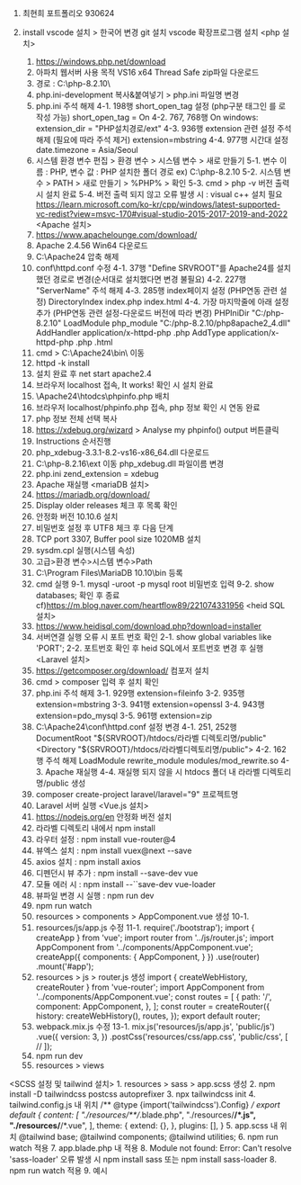 1. 최현희 포트폴리오
930624

2. install
vscode 설치 > 한국어 변경
git 설치
vscode 확장프로그램 설치
<php 설치>
    1. https://windows.php.net/download
    2. 아파치 웹서버 사용 목적 VS16 x64 Thread Safe zip파일 다운로드
    3. 경로 : C:\php-8.2.10\
    3. php.ini-development 복사&붙여넣기 > php.ini 파일명 변경
    4. php.ini 주석 해제
    4-1. 198행
        short_open_tag 설정 (php구분 태그인 <?php ?> 를 <? ?>로 작성 가능) 
        short_open_tag = On
    4-2. 767, 768행
        On windows:
        extension_dir = "PHP설치경로/ext"
    4-3. 936행
        extension 관련 설정 주석해제 (필요에 따라 주석 제거)
        extension=mbstring
    4-4. 977행
        시간대 설정
        date.timezone = Asia/Seoul
    5. 시스템 환경 변수 편집 > 환경 변수 > 시스템 변수 > 새로 만들기
    5-1. 변수 이름 : PHP, 변수 값 : PHP 설치한 폴더 경로 ex) C:\php-8.2.10
    5-2. 시스템 변수 > PATH > 새로 만들기 > %PHP% > 확인
    5-3. cmd > php -v 버전 출력시 설치 완료
    5-4. 버전 출력 되지 않고 오류 발생 시 : visual c++ 설치 필요 
        https://learn.microsoft.com/ko-kr/cpp/windows/latest-supported-vc-redist?view=msvc-170#visual-studio-2015-2017-2019-and-2022
<Apache 설치>
    1. https://www.apachelounge.com/download/
    2. Apache 2.4.56 Win64 다운로드
    3. C:\Apache24 압축 해제
    4. conf\httpd.conf 수정
    4-1. 37행
        "Define SRVROOT"를 Apache24를 설치했던 경로로 변경(순서대로 설치했다면 변경 불필요)
    4-2. 227행
        "ServerName" 주석 해제
    4-3. 285행
        index페이지 설정 (PHP연동 관련 설정)
        <IfModule dir_module>
        DirectoryIndex index.php index.html
        </IfModule>
    4-4. 가장 마지막줄에 아래 설정 추가 (PHP연동 관련 설정-다운로드 버전에 따라 변경)
        PHPIniDir "C:/php-8.2.10"
        LoadModule php_module "C:/php-8.2.10/php8apache2_4.dll"
        AddHandler application/x-httpd-php .php
        AddType application/x-httpd-php .php .html
    5. cmd > C:\Apache24\bin\ 이동
    6. httpd -k install
    7. 설치 완료 후 net start apache2.4
    8. 브라우저 localhost 접속, It works! 확인 시 설치 완료
    9. \Apache24\htodcs\phpinfo.php 배치
        <?php
            phpinfo();
    10. 브라우저 localhost/phpinfo.php 접속, php 정보 확인 시 연동 완료
    11. php 정보 전체 선택 복사
    12. https://xdebug.org/wizard > Analyse my phpinfo() output 버튼클릭
    13. Instructions 순서진행
    14. php_xdebug-3.3.1-8.2-vs16-x86_64.dll 다운로드
    15. C:\php-8.2.16\ext 이동 php_xdebug.dll 파일이름 변경
    16. php.ini
    zend_extension = xdebug
    17. Apache 재실행
<mariaDB 설치>
    1. https://mariadb.org/download/
    2. Display older releases 체크 후 목록 확인
    3. 안정화 버전 10.10.6 설치
    4. 비밀번호 설정 후 UTF8 체크 후 다음 단계
    5. TCP port 3307, Buffer pool size 1020MB 설치
    6. sysdm.cpl 실행(시스템 속성)
    7. 고급>환경 변수>시스템 변수>Path
    8. C:\Program Files\MariaDB 10.10\bin 등록
    9. cmd 실행
    9-1.
        mysql -uroot -p mysql
        root 비밀번호 입력
    9-2. show databases; 확인 후 종료
        cf)https://m.blog.naver.com/heartflow89/221074331956
<heid SQL 설치>
    1. https://www.heidisql.com/download.php?download=installer
    2. 서버연결 실행 오류 시 포트 번호 확인
    2-1. 
    show global variables like 'PORT';
    2-2. 포트번호 확인 후 heid SQL에서 포트번호 변경 후 실행
<Laravel 설치>
    1. https://getcomposer.org/download/ 컴포저 설치
    2. cmd > composer 입력 후 설치 확인
    3. php.ini 주석 해제
    3-1. 929행
        extension=fileinfo
    3-2. 935행
        extension=mbstring
    3-3. 941행
        extension=openssl
    3-4. 943행
        extension=pdo_mysql
    3-5. 961행
        extension=zip
    4. C:\Apache24\conf\httpd.conf 설정 변경
    4-1. 251, 252행
        DocumentRoot "${SRVROOT}/htdocs/라라벨 디렉토리명/public"
        <Directory "${SRVROOT}/htdocs/라라벨디렉토리명/public">
    4-2. 162행 주석 해제
        LoadModule rewrite_module modules/mod_rewrite.so
    4-3. Apache 재실행
    4-4. 재실행 되지 않을 시 htdocs 폴더 내 라라벨 디렉토리명/public 생성
    5. composer create-project laravel/laravel="9" 프로젝트명
    6. Laravel 서버 실행
<Vue.js 설치>
    1. https://nodejs.org/en 안정화 버전 설치
    2. 라라벨 디렉토리 내에서 npm install
    3. 라우터 설정 : npm install vue-router@4
    4. 뷰엑스 설치 : npm install vuex@next --save
    5. axios 설치 : npm install axios
    6. 디펜던시 뷰 추가 : npm install --save-dev vue
    7. 모듈 에러 시 : npm install --``save-dev vue-loader
    8. 뷰파일 변경 시 실행 : npm run dev
    9. npm run watch
    10. resources > components > AppComponent.vue 생성
    10-1.
        <template>
            <div>
                <p>test</p>
                <router-view></router-view>
            </div>
        </template>
        <script>
        export default {
            name: 'AppComponent',
        }
        </script>
    11. resources/js/app.js 수정
    11-1. 
        require('./bootstrap');
        import { createApp } from 'vue';
        import router from '../js/router.js';
        import AppComponent from '../components/AppComponent.vue';
        createApp({
            components: {
                AppComponent,
            }
        })
        .use(router)
        .mount('#app');
    12. resources > js > router.js 생성
        import { createWebHistory, createRouter } from 'vue-router';
        import AppComponent from '../components/AppComponent.vue';
        const routes = [
            {
                path: '/',
                component: AppComponent,
            },
        ];
        const router = createRouter({
            history: createWebHistory(),
            routes,
        });
    export default router;
    13. webpack.mix.js 수정
    13-1. 
    mix.js('resources/js/app.js', 'public/js')
        .vue({ version: 3, })
        .postCss('resources/css/app.css', 'public/css', [
            //
        ]);
    13. npm run dev
    14. resources > views
        <!DOCTYPE html>
        <html lang="ko">
        <head>
            <meta charset="UTF-8">
            <meta name="viewport" content="width=device-width, initial-scale=1.0">
            <meta http-equiv="X-UA-Compatible" content="ie=edge">
            <title>Document</title>
            <script src="{{ asset('js/app.js')}}" defer></script>
        </head>
        <body>
            <div id="app">
                <App-Component></App-Component>
            </div>
        </body>
        </html>
<SCSS 설정 및 tailwind 설치>
    1. resources > sass > app.scss 생성
    2. npm install -D tailwindcss postcss autoprefixer
    3. npx tailwindcss init
    4. tailwind.config.js 내 위치
    /** @type {import('tailwindcss').Config} */
    export default {
    content: [
        "./resources/**/*.blade.php",
        "./resources/**/*.js",
        "./resources/**/*.vue",
    ],
    theme: {
        extend: {},
    },
    plugins: [],
    }
    5. app.scss 내 위치
    @tailwind base;
    @tailwind components;
    @tailwind utilities;
    6. npm run watch 적용
    7. app.blade.php 내 적용
        <link href="{{ asset('css/app.css') }}" rel="stylesheet">
    8. Module not found: Error: Can't resolve 'sass-loader' 오류 발생 시
    npm install sass 또는
    npm install sass-loader
    8. npm run watch 적용
    9. 예시
        <template>
            <div>
                <p class="text-8xl test-p">test</p>
            </div>
        </template>
        <script>
        export default {
            name: 'AppComponent',
        }
        </script>
        <style lang="scss">
            @import '../sass/app.scss';
        </style>

